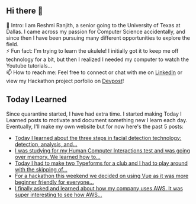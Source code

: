 ## Hi there 👋

🔭  Intro: I am Reshmi Ranjith, a senior going to the University of Texas at Dallas. I came across my passion for Computer Science accidentally, and since then I have been pursuing many different opportunities to explore the field.
<br/> ⚡ Fun fact: I'm trying to learn the ukulele! I initially got it to keep me off technology for a bit, but then I realized I needed my computer to watch the Youtube tutorials...
<br/>📫  How to reach me: Feel free to connect or chat with me on [LinkedIn](https://www.linkedin.com/in/reshmi-ranjith/) or view my Hackathon project porfolio on [Devpost](https://devpost.com/ReshmiCode)!

## Today I Learned

Since quarantine started, I have had extra time. I started making Today I Learned posts to motivate and document something new I learn each day. Eventually, I'll make my own website but for now here's the past 5 posts:

<!-- BLOG-POST-LIST:START -->
- [Today I learned about the three steps in facial detection technology: detection, analysis, and...](https://simplyprogramming.tumblr.com/post/630556845276315648)
- [I was studying for my Human Computer Interactions test and was going over memory. We learned how to...](https://simplyprogramming.tumblr.com/post/630473340016017408)
- [Today I had to make two Typeforms for a club and I had to play around with the skipping of...](https://simplyprogramming.tumblr.com/post/630381063959724032)
- [For a hackathon this weekend we decided on using Vue as it was more beginner friendly for everyone...](https://simplyprogramming.tumblr.com/post/630295176360984576)
- [I finally asked and learned about how my company uses AWS. It was super interesting to see how AWS...](https://simplyprogramming.tumblr.com/post/629991735732355072)
<!-- BLOG-POST-LIST:END -->

<!--
**ReshmiCode/ReshmiCode** is a ✨ _special_ ✨ repository because its `README.md` (this file) appears on your GitHub profile.

Here are some ideas to get you started:

- 🔭 I’m currently working on ...
- 🌱 I’m currently learning ...
- 👯 I’m looking to collaborate on ...
- 🤔 I’m looking for help with ...
- 💬 Ask me about ...
- 📫 How to reach me: ...
- 😄 Pronouns: ...
- ⚡ Fun fact: ...
-->
